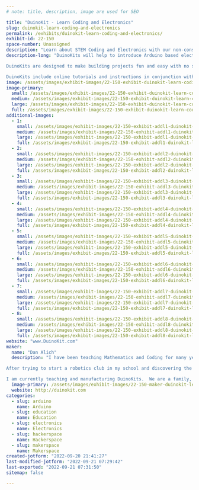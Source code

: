 ```yaml
---
# note: title, description, image are used for SEO

title: "DuinoKit - Learn Coding and Electronics"
slug: duinokit-learn-coding-and-electronics
permalink: /exhibits/duinokit-learn-coding-and-electronics/
exhibit-id: 22-150
space-number: Unassigned
description: "Learn about STEM Coding and Electronics with our non-consumable learning kits."
description-long: "DuinoKits will help to introduce Arduino based electronics and programming (C++). 

DuinoKits are designed to make building projects fun and easy with no soldering to build electronic projects. Components are built into the printed circuit board for easy identification and plug and play connectors. 

DuinoKits include online tutorials and instructions in conjunction with our online classroom.  DuinoKits are complete with components and wires to build unlimited projects and hours of fun and learning.   Build a Simon game, Lie Detector, K.I.T.T. Car light bar, Alarm Clock or you own creation.   Unlimited projects and variations are possible.  DuinoKits includes wires, carry case, assembled printed circuit board and an Arduino compatible microprocessor and online tutorials, instructions and challenges."
image: /assets/images/exhibit-images/22-150-exhibit-duinokit-learn-coding-and-electronics-close-up-pcb20pct-large.png
image-primary: 
  small: /assets/images/exhibit-images/22-150-exhibit-duinokit-learn-coding-and-electronics-close-up-pcb20pct-small.png
  medium: /assets/images/exhibit-images/22-150-exhibit-duinokit-learn-coding-and-electronics-close-up-pcb20pct-medium.png
  large: /assets/images/exhibit-images/22-150-exhibit-duinokit-learn-coding-and-electronics-close-up-pcb20pct-large.png
  full: /assets/images/exhibit-images/22-150-exhibit-duinokit-learn-coding-and-electronics-close-up-pcb20pct-full.png
additional-images: 
  - 1:
    small: /assets/images/exhibit-images/22-150-exhibit-addl1-duinokit-learn-coding-and-electronics-avatar-kit-small.jpg
    medium: /assets/images/exhibit-images/22-150-exhibit-addl1-duinokit-learn-coding-and-electronics-avatar-kit-medium.jpg
    large: /assets/images/exhibit-images/22-150-exhibit-addl1-duinokit-learn-coding-and-electronics-avatar-kit-large.jpg
    full: /assets/images/exhibit-images/22-150-exhibit-addl1-duinokit-learn-coding-and-electronics-avatar-kit-full.jpg
  - 2:
    small: /assets/images/exhibit-images/22-150-exhibit-addl2-duinokit-learn-coding-and-electronics-dsc-4315-small.JPG
    medium: /assets/images/exhibit-images/22-150-exhibit-addl2-duinokit-learn-coding-and-electronics-dsc-4315-medium.JPG
    large: /assets/images/exhibit-images/22-150-exhibit-addl2-duinokit-learn-coding-and-electronics-dsc-4315-large.JPG
    full: /assets/images/exhibit-images/22-150-exhibit-addl2-duinokit-learn-coding-and-electronics-dsc-4315-full.JPG
  - 3:
    small: /assets/images/exhibit-images/22-150-exhibit-addl3-duinokit-learn-coding-and-electronics-ess-and-jr-kit-small.jpg
    medium: /assets/images/exhibit-images/22-150-exhibit-addl3-duinokit-learn-coding-and-electronics-ess-and-jr-kit-medium.jpg
    large: /assets/images/exhibit-images/22-150-exhibit-addl3-duinokit-learn-coding-and-electronics-ess-and-jr-kit-large.jpg
    full: /assets/images/exhibit-images/22-150-exhibit-addl3-duinokit-learn-coding-and-electronics-ess-and-jr-kit-full.jpg
  - 4:
    small: /assets/images/exhibit-images/22-150-exhibit-addl4-duinokit-learn-coding-and-electronics-img-7801-small.JPG
    medium: /assets/images/exhibit-images/22-150-exhibit-addl4-duinokit-learn-coding-and-electronics-img-7801-medium.JPG
    large: /assets/images/exhibit-images/22-150-exhibit-addl4-duinokit-learn-coding-and-electronics-img-7801-large.JPG
    full: /assets/images/exhibit-images/22-150-exhibit-addl4-duinokit-learn-coding-and-electronics-img-7801-full.JPG
  - 5:
    small: /assets/images/exhibit-images/22-150-exhibit-addl5-duinokit-learn-coding-and-electronics-img-7807-2small-small.png
    medium: /assets/images/exhibit-images/22-150-exhibit-addl5-duinokit-learn-coding-and-electronics-img-7807-2small-medium.png
    large: /assets/images/exhibit-images/22-150-exhibit-addl5-duinokit-learn-coding-and-electronics-img-7807-2small-large.png
    full: /assets/images/exhibit-images/22-150-exhibit-addl5-duinokit-learn-coding-and-electronics-img-7807-2small-full.png
  - 6:
    small: /assets/images/exhibit-images/22-150-exhibit-addl6-duinokit-learn-coding-and-electronics-img-8023-2-small.jpg
    medium: /assets/images/exhibit-images/22-150-exhibit-addl6-duinokit-learn-coding-and-electronics-img-8023-2-medium.jpg
    large: /assets/images/exhibit-images/22-150-exhibit-addl6-duinokit-learn-coding-and-electronics-img-8023-2-large.jpg
    full: /assets/images/exhibit-images/22-150-exhibit-addl6-duinokit-learn-coding-and-electronics-img-8023-2-full.jpg
  - 7:
    small: /assets/images/exhibit-images/22-150-exhibit-addl7-duinokit-learn-coding-and-electronics-old-school-made-cool-small.jpg
    medium: /assets/images/exhibit-images/22-150-exhibit-addl7-duinokit-learn-coding-and-electronics-old-school-made-cool-medium.jpg
    large: /assets/images/exhibit-images/22-150-exhibit-addl7-duinokit-learn-coding-and-electronics-old-school-made-cool-large.jpg
    full: /assets/images/exhibit-images/22-150-exhibit-addl7-duinokit-learn-coding-and-electronics-old-school-made-cool-full.jpg
  - 8:
    small: /assets/images/exhibit-images/22-150-exhibit-addl8-duinokit-learn-coding-and-electronics-stem-logo-small.png
    medium: /assets/images/exhibit-images/22-150-exhibit-addl8-duinokit-learn-coding-and-electronics-stem-logo-medium.png
    large: /assets/images/exhibit-images/22-150-exhibit-addl8-duinokit-learn-coding-and-electronics-stem-logo-large.png
    full: /assets/images/exhibit-images/22-150-exhibit-addl8-duinokit-learn-coding-and-electronics-stem-logo-full.png
website: "www.DuinoKit.com"
maker: 
  name: "Dan Alich"
  description: "I have been teaching Mathematics and Coding for many years and experimenting with electronics since I was a kid.  While in college working on my undergraduate degree in Central Florida, I worked at a custom electronics facility where we developed and produced one-of-a-kind custom electronics for several large entertainment industries and national defense contractors.  I learned about custom electronics design, and manufacturing practices and worked under strict government guidelines for projects, however most of the electronics of the time were not accessible to hobby users.

After trying to start a robotics club in my school and discovering the Arduino platform, I developed a solution for a cost effective, challenging and educational platform to implement in my school.

I am currently teaching and manufacturing DuinoKits.  We are a family, US based business hoping to inspire the next generation of engineers and inventors."
  image-primary: /assets/images/exhibit-images/22-150-maker-duinokit-learn-coding-and-electronics-logo-original-size-no-white-border-black-only-medium.png
  website: http://duinokit.com
categories: 
  - slug: arduino
    name: Arduino
  - slug: education
    name: Education
  - slug: electronics
    name: Electronics
  - slug: hackerspace
    name: Hackerspace
  - slug: makerspace
    name: Makerspace
created-jotform: "2022-09-20 21:41:27"
last-modified-jotform: "2022-09-21 07:29:42"
last-exported: "2022-09-21 07:31:50"
sitemap: false

---
```

